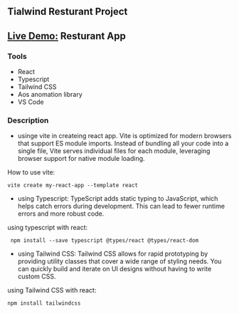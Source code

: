 ## Tialwind Resturant Project                                                                   
## [Live Demo:](https://tailwind-resturant.netlify.app/) Resturant App


### Tools

- React
- Typescript
- Tailwind CSS
- Aos anomation library
- VS Code


### Description

- usinge vite in createing react app. Vite is optimized for modern browsers that support ES module imports. Instead of bundling all your code into a single file, Vite serves individual files for each module, leveraging browser support for native module loading.

 How to use vite:

```
vite create my-react-app --template react
```

- using Typescript: TypeScript adds static typing to JavaScript, which helps catch errors during development. This can lead to fewer runtime errors and more robust code.

using typescript with react:

 ```
  npm install --save typescript @types/react @types/react-dom
 ```

- using Tailwind CSS: Tailwind CSS allows for rapid prototyping by providing utility classes that cover a wide range of styling needs. You can quickly build and iterate on UI designs without having to write custom CSS.

using Tailwind CSS with react:

```
npm install tailwindcss
```



